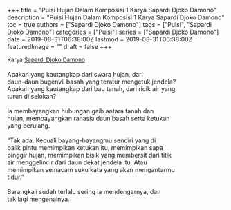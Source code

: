 +++
title = "Puisi Hujan Dalam Komposisi 1 Karya Sapardi Djoko Damono"
description = "Puisi Hujan Dalam Komposisi 1 Karya Sapardi Djoko Damono"
toc = true
authors = ["Sapardi Djoko Damono"]
tags = ["Puisi", "Sapardi Djoko Damono"]
categories = ["Puisi"]
series = ["Sapardi Djoko Damono"]
date = 2019-08-31T06:38:00Z
lastmod = 2019-08-31T06:38:00Z
featuredImage = ""
draft = false
+++

<div style="text-align: justify;">
<div style="font-size: small;">Karya <a href="/authors/sapardi-djoko-damono/" target="_blank">Sapardi Djoko Damono</a></div><br />
Apakah yang kautangkap dari swara hujan, dari<br />daun-daun bugenvil basah yang teratur mengetuk jendela?<br />Apakah yang kautangkap dari bau tanah, dari ricik air yang<br />turun di selokan?<br /><br />Ia membayangkan hubungan gaib antara tanah dan<br />hujan, membayangkan rahasia daun basah serta ketukan<br />yang berulang.<br /><br />“Tak ada. Kecuali bayang-bayangmu sendiri yang di<br />balik pintu memimpikan ketukan itu, memimpikan sapa<br />pinggir hujan, memimpikan bisik yang membersit dari titik<br />air menggelincir dari daun dekat jendela itu. Atau<br />memimpikan semacam suku kata yang akan mengantarmu<br />tidur.”<br /><br />Barangkali sudah terlalu sering ia mendengarnya, dan<br />tak lagi mengenalnya.</div>
